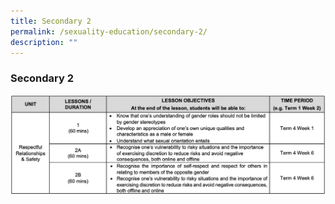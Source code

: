 ```yaml
---
title: Secondary 2
permalink: /sexuality-education/secondary-2/
description: ""
---
```

### Secondary 2

![](/images/Department%20Photos/Character%20and%20Citizenship/Sec2%202022.png)